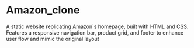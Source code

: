 # Amazon_clone
A static website replicating Amazon`s homepage, built with HTML and CSS. Features a responsive navigation bar, product grid, and footer to enhance user flow and mimic the original layout
